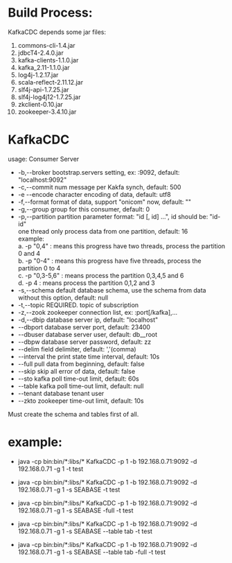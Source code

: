 # Build Process:
KafkaCDC depends some jar files:
1. commons-cli-1.4.jar
2. jdbcT4-2.4.0.jar
3. kafka-clients-1.1.0.jar
4. kafka_2.11-1.1.0.jar
5. log4j-1.2.17.jar
6. scala-reflect-2.11.12.jar
7. slf4j-api-1.7.25.jar
8. slf4j-log4j12-1.7.25.jar
9. zkclient-0.10.jar
10. zookeeper-3.4.10.jar

# KafkaCDC
usage: Consumer Server
* -b,--broker <arg>      bootstrap.servers setting, ex: <node>:9092, default: "localhost:9092"
* -c,--commit <arg>      num message per Kakfa synch, default: 500
* -e --encode <arg>      character encoding of data, default: utf8
* -f,--format <arg>      format of data, support "onicom" now, default: ""
* -g,--group <arg>       group for this consumer, default: 0
* -p,--partition <arg>   partition parameter format: "id [, id] ...", id should be: "id-id"<br>                        one thread only process data from one partition, default: 16<br/>                        example:<br>			 a. -p "0,4" : means this progress have two threads, process the partition 0 and 4<br>			 b. -p "0-4" : means this progress have five threads, process the partition 0 to 4<br>			 c. -p "0,3-5,6" : means process the partition 0,3,4,5 and 6<br>			 d. -p 4 : means process the partition 0,1,2 and 3
* -s,--schema <arg>      default database schema, use the schema from data without this option, default: null
* -t,--topic <arg>       REQUIRED. topic of subscription
* -z,--zook <arg>        zookeeper connection list, ex: <node>:port[/kafka],...
* -d,--dbip <arg>        database server ip, default: "localhost"
*    --dbport <arg>      database server port, default: 23400
*    --dbuser <arg>      database server user, default: db__root
*    --dbpw <arg>        database server password, default: zz
*    --delim <arg>       field delimiter, default: ','(comma)
*    --interval <arg>    the print state time interval, default: 10s
*    --full              pull data from beginning, default: false
*    --skip              skip all error of data, default: false
*    --sto <arg>         kafka poll time-out limit, default: 60s
*    --table <arg>       kafka poll time-out limit, default: null
*    --tenant <arg>      database tenant user
*    --zkto <arg>        zookeeper time-out limit, default: 10s

Must create the schema and tables first of all.
# example:
* java -cp bin:bin/\*:libs/\* KafkaCDC -p 1 -b 192.168.0.71:9092 -d 192.168.0.71 -g 1 -t test

* java -cp bin:bin/\*:libs/\* KafkaCDC -p 1 -b 192.168.0.71:9092 -d 192.168.0.71 -g 1 -s SEABASE -t test
* java -cp bin:bin/\*:libs/\* KafkaCDC -p 1 -b 192.168.0.71:9092 -d 192.168.0.71 -g 1 -s SEABASE -full -t test

* java -cp bin:bin/\*:libs/\* KafkaCDC -p 1 -b 192.168.0.71:9092 -d 192.168.0.71 -g 1 -s SEABASE --table tab -t test
* java -cp bin:bin/\*:libs/\* KafkaCDC -p 1 -b 192.168.0.71:9092 -d 192.168.0.71 -g 1 -s SEABASE --table tab -full -t test

